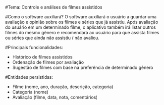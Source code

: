 #Tema:
Controle e análises de filmes assistidos 

#Como o software auxiliará?
O software auxiliará o usuário a guardar uma avaliação e opinião sobre os filmes e séries que já assistiu. 
Após avaliação do usuário em um determinado filme, o aplicativo também irá listar outros filmes do mesmo gênero e recomendará ao usuário para que assista filmes ou séries que ainda não assistiu / não avaliou.  

#Principais funcionalidades:
- Histórico de filmes assistidos
- Ordenação de filmes por avaliação
- Sugestão de filmes com base na preferência de determinado gênero

#Entidades persistidas:
- Filme (nome, ano, duração, descrição, categoria)
- Categoria (nome)
- Avaliação (filme, data, nota, comentários) 